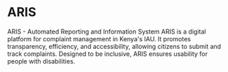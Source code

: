 # ARIS
ARIS - Automated Reporting and Information System ARIS is a digital platform for complaint management in Kenya's IAU. It promotes transparency, efficiency, and accessibility, allowing citizens to submit and track complaints. Designed to be inclusive, ARIS ensures usability for people with disabilities.
